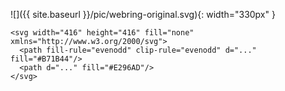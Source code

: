 ---
---

![]({{ site.baseurl }}/pic/webring-original.svg){: width="330px" }

```
<svg width="416" height="416" fill="none" xmlns="http://www.w3.org/2000/svg">
  <path fill-rule="evenodd" clip-rule="evenodd" d="..." fill="#B71B44"/>
  <path d="..." fill="#E296AD"/>
</svg>
```

